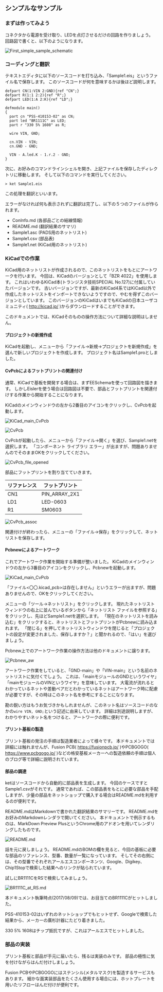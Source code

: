 ## シンプルなサンプル

### まずは作ってみよう

コネクタから電源を受け取り、LEDを点灯させるだけの回路を作りましょう。
回路図で書くと、以下のようになります。

![First_simple_sample_schematic](resource\First_simple_sample\schematic.png)

### コーディングと翻訳

テキストエディタに以下のソースコードを打ち込み、「Sample1.eis」というファイル名で保存します。
このソースコードが何を意味するかは後ほど説明します。

```tu01.eis
defpart CN(1:VIN 2:GND){ref "CN";}
defpart R(1:1 2:2){ref "R";}
defpart LED(1:A 2:K){ref "LD";}

defmodule main()
{
  part cn "PSS-410153-02" as CN;
  part led "BR1111C" as LED;
  part r "330 5% 1608" as R;

  wire VIN, GND;

  cn.VIN - VIN;
  cn.GND - GND;

  VIN - A.led.K - 1.r.2 - GND;
}
```

次に、お好みのコマンドラインシェルを開き、上記ファイルを保存したディレクトリに移動します。
そして以下のコマンドを実行してください。

```
> ket Sample1.eis
```

この処理を翻訳といいます。

エラーがなければ何も表示されずに翻訳は完了し、以下の５つのファイルが作られます。

* ConInfo.md (各部品ごとの結線情報)
* README.md (翻訳結果のサマリ)
* Sample1.asc (PADS用のネットリスト)
* Sample1.csv (部品表)
* Sample1.net (KiCad用のネットリスト)

### KiCadでの作業

KiCad用のネットリストが作成されるので、このネットリストをもとにアートワークを行います。
今回は、KiCadのバージョンとして「BZR 4022」を使用します。
これはいわゆるKiCad本(トランジスタ技術SPECIAL No.127)に付属していたバージョンです。
古いバージョンですが、最新のKiCad4系ではKiCad以外で作成したネットリストをインポートできないようですので、やむを得ずこのバージョンとしています。
このバージョンのKiCadはいまでもKiCadの日本ユーザコミュニティ( http://kicad.jp/ )からダウンロードすることができます。

このドキュメントでは、KiCadそのものの操作方法について詳細な説明はしません。

#### プロジェクトの新規作成

KiCadを起動し、メニューから「ファイル→新規→プロジェクトを新規作成」を選んで新しいプロジェクトを作成します。
プロジェクト名はSample1.proとしました。

#### CvPcbによるフットプリントの関連付け

通常、KiCadで基板を開発する場合は、まずEESchemaを使って回路図を描きます。
しかしEislerを使う場合は回路図は不要で、部品とフットプリントを関連付けする作業から開始することになります。

KiCadのメインウィンドウの左から2番目のアイコンをクリックし、CvPcbを起動します。

![KiCad_main_CvPcb](resource\First_simple_sample\KiCad_main_CvPcb.png)

![CvPcb](resource\First_simple_sample\CvPcb.png)

CvPcbが起動したら、メニューから「ファイル→開く」を選び、Sample1.netを選択します。
「コンポーネント ライブラリ エラー」が出ますが、問題ありませんのでそのままOKをクリックしてください。

![CvPcb_file_opened](resource\First_simple_sample\CvPcb_file_opened.png)

部品にフットプリントを割り当てていきます。

|リファレンス|フットプリント|
|-|-|
|CN1|PIN_ARRAY_2X1|
|LD1|LED-0603|
|R1|SM0603|

![CvPcb_assoc](resource\First_simple_sample\CvPcb_assoc.png)

関連付けが終わったら、メニューの「ファイル→保存」をクリックして、ネットリストを保存します。

#### Pcbnewによるアートワーク

これでアートワーク作業を開始する準備が整いました。
KiCadのメインウィンドウの左から3番目のアイコンをクリックし、Pcbnewを起動します。

![KiCad_main_CvPcb](resource\First_simple_sample\KiCad_main_Pcbnew.png)

「ファイル<〇〇.kicad_pcb>は存在しません」というエラーが出ますが、問題ありませんので、OKをクリックしてください。

メニューの「ツール→ネットリスト」をクリックします。
現れたネットリストウィンドウの右上に並んでいるボタンから「ネットリスト ファイルを参照する」をクリックし、先ほどSample1.netを選択します。
「現在のネットリストを読み込む」をクリックすると、ネットリストとフットプリントがPcbnewに読み込まれます。
「閉じる」を押してネットリストウィンドウを閉じると「プロジェクトの設定が変更されました、保存しますか？」と聞かれるので、「はい」を選びましょう。

Pcbnew上でのアートワーク作業の操作方法は他のドキュメントに譲ります。

![Pcbnew_aw](resource\First_simple_sample\Pcbnew_aw.png)

アートワーク作業をしていると、「GND-main」や「VIN-main」という名前のネットリストに気付くでしょう。
これは、「mainモジュールのGNDというワイヤ」「mainモジュールのVINというワイヤ」を意味しています。
大電流が流れるとわかっているネットや差動ペアだとわかっているネットはアートワーク時に配慮が必要ですが、その時はこのネット名を参考にすることになります。

勘の鋭い方はもうお気づきかもしれませんが、このネット名はソースコードのなかの`wire VIN, GND;`という記述に由来しています。
詳細は別途説明しますが、わかりやすいネット名をつけると、アートワークの際に便利です。

#### プリント基板の製造

プリント基板の発注の手順は製造業者によって様々です。
本ドキュメントでは詳細には触れませんが、Fusion PCB( https://fusionpcb.jp/ )やPCBGOGO( https://www.pcbgogo.jp/ )などの格安基板メーカーへの製造依頼の手順は個人のブログ等で詳細に説明されています。

#### 部品の調達

ketはソースコードから自動的に部品表を生成します。
今回のケースですとSample1.csvがそれです。
通常であれば、この部品表をもとに必要な部品を手配しますが、少量の部品をネットショップで購入する場合はREADME.mdを利用するのが便利です。

README.mdはMarkdownで書かれた翻訳結果のサマリーです。
README.mdをお好みのMarkdownレンダラで開いてください。
本ドキュメントで例示するものは、MarkDown Preview PlusというChrome用のアドオンを用いてレンダリングしたものです。

![README.md](resource\First_simple_sample\README.md.png)

話を元に戻しましょう。
README.mdのBOMの欄を見ると、今回の基板に必要な部品のリファレンス、型番、数量が一覧になっています。
そしてその右側には、その型番でそれぞれアールエスコンポーネンツ、Google、Digikey、Chip1Stopで検索した結果へのリンクが貼られています。

試しにBR1111CをRSで検索してみましょう。

![BR1111C_at_RS.md](resource\First_simple_sample\BR1111C_at_RS.png)

本ドキュメント執筆時点(2017/08/09)では、お目当てのBR1111Cがヒットしました。

PSS-410153-02はいずれのネットショップでもヒットせず、Googleで検索した結果から、メーカーの廣杉計器にたどり着きました。

330 5% 1608はチップ抵抗ですが、これはアールエスでヒットしました。

### 部品の実装

プリント基板と部品が手元に届いたら、残るは実装のみです。
部品の極性に気を付けながらはんだ付けしましょう。

Fusion PCBやPCBGOGOにはステンシル(メタルマスク)を製造するサービスもあります。
細かな面実装部品をたくさん使用する場合には、ホットプレートを用いたリフローはんだ付けが便利です。
